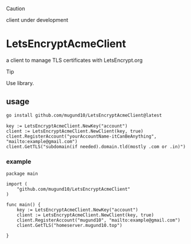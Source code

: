 > [!CAUTION]
> client under development



# LetsEncryptAcmeClient

a client to manage TLS certificates with LetsEncrypt.org

> [!TIP]
> Use library.

## usage

```bash
go install github.com/mugund10/LetsEncryptAcmeClient@latest
```

    key := LetsEncryptAcmeClient.NewKey("account")
    client := LetsEncryptAcmeClient.NewClient(key, true)
    client.RegisterAccount("yourAccountName-itCanBeAnything", "mailto:example@gmail.com")
    client.GetTLS("subdomain(if needed).domain.tld(mostly .com or .in)")

### example

    package main

    import (
        "github.com/mugund10/LetsEncryptAcmeClient"
    )

    func main() {
        key := LetsEncryptAcmeClient.NewKey("account")
        client := LetsEncryptAcmeClient.NewClient(key, true)
        client.RegisterAccount("mugund10", "mailto:example@gmail.com")
        client.GetTLS("homeserver.mugund10.top")

    }
